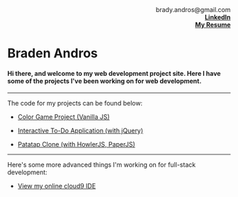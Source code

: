 <div style="text-align: right">brady.andros@gmail.com</div>

<div style="text-align: right; font-weight: bold"> <a href="https://www.linkedin.com/in/braden-andros-125b7381/">LinkedIn</a></div>

<div style="text-align: right; font-weight: bold"> <a href="https://drive.google.com/open?id=1kEshBteVYW8O_km4DDTTQ3-fbGoaPtp3Z5e4-2u4fio">My Resume</a> </div>

# Braden Andros 

#### Hi there, and welcome to my web development project site. Here I have some of the projects I've been working on for web development. 

***

The code for my projects can be found below: 

* [Color Game Project (Vanilla JS)](https://github.com/BradenAndros/WebDevProjects/tree/master/ColorGame)

* [Interactive To-Do Application (with jQuery)](https://github.com/BradenAndros/WebDevProjects/tree/master/toDoApp)

* [Patatap Clone (with HowlerJS, PaperJS)](https://github.com/BradenAndros/WebDevProjects/tree/master/patatapClone)

---

Here's some more advanced things I'm working on for full-stack development: 

* [View my online cloud9 IDE](https://ide.c9.io/bradenandros/webdevbootcamp)

<!---

[I'm an inline-style link](https://www.google.com)

Here's our logo (hover to see the title text):

Inline-style: 
![alt text](https://github.com/adam-p/markdown-here/raw/master/src/common/images/icon48.png "Logo Title Text 1")

Reference-style: 
![alt text][logo]

[logo]: https://github.com/adam-p/markdown-here/raw/master/src/common/images/icon48.png "Logo Title Text 2"

Colons can be used to align columns.

| Tables        | Are           | Cool  |
| ------------- |:-------------:| -----:|
| col 3 is      | right-aligned | $1600 |
| col 2 is      | centered      |   $12 |
| zebra stripes | are neat      |    $1 |

There must be at least 3 dashes separating each header cell.
The outer pipes (|) are optional, and you don't need to make the 
raw Markdown line up prettily. You can also use inline Markdown.

Markdown | Less | Pretty
--- | --- | ---
*Still* | `renders` | **nicely**
1 | 2 | 3

1. First ordered list item
2. Another item
  * Unordered sub-list. 
1. Actual numbers don't matter, just that it's a number
  1. Ordered sub-list
4. And another item.  
   
   Some text that should be aligned with the above item.

* Unordered list can use asterisks
- Or minuses
+ Or pluses

-->
